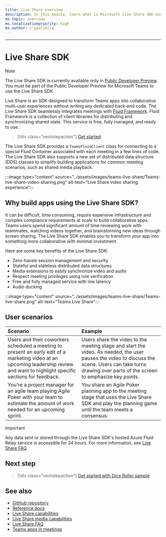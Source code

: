 ```yaml
---
title: Live Share overview
description: In this module, learn what is Microsoft Live Share SDK and its user scenarios.
ms.topic: overview
ms.localizationpriority: high
ms.author: v-ypalikila
---
```


---

# Live Share SDK

> [!Note]
> The Live Share SDK is currently available only in [Public Developer Preview](../resources/dev-preview/developer-preview-intro.md). You must be part of the Public Developer Preview for Microsoft Teams to use the Live Share SDK.

Live Share is an SDK designed to transform Teams apps into collaborative multi-user experiences without writing any dedicated back-end code. The Live Share SDK seamlessly integrates meetings with [Fluid Framework](https://fluidframework.com/). Fluid Framework is a collection of client libraries for distributing and synchronizing shared state. This service is free, fully managed, and ready to use.

> [!div class="nextstepaction"]
> [Get started](teams-live-share-tutorial.md)

The Live Share SDK provides a `TeamsFluidClient` class for connecting to a special Fluid Container associated with each meeting in a few lines of code. The Live Share SDK also supports a new set of distributed data structure (DDS) classes to simplify building applications for common meeting scenarios, such as shared media playback.

:::image type="content" source="../assets/images/teams-live-share/Teams-live-share-video-sharing.png" alt-text="Live Share video sharing experience":::

## Why build apps using the Live Share SDK?

It can be difficult, time consuming, require expensive infrastructure and complex compliance requirements at scale to build collaborative apps. Teams users spend significant amount of time reviewing work with teammates, watching videos together, and brainstorming new ideas through screen sharing. The Live Share SDK enables you to transform your app into something more collaborative with minimal investment.

Here are some key benefits of the Live Share SDK:

* Zero-hassle session management and security
* Stateful and stateless distributed data structures
* Media extensions to easily synchronize video and audio
* Respect meeting privileges using role verification
* Free and fully managed service with low latency
* Audio ducking

:::image type="content" source="../assets/images/teams-live-share/Teams-live-share.png" alt-text="Teams Live Share":::

## User scenarios

|Scenario|Example|
| :------- | :--------------------- |
| Users and their coworkers scheduled a meeting to present an early edit of a marketing video at an upcoming leadership review and want to highlight specific sections for feedback. | Users share the video to the meeting stage and start the video. As needed, the user pauses the video to discuss the scene. Users can take turns drawing over parts of the screen to emphasize key points.|
| You're a project manager for an agile team playing Agile Poker with your team to estimate the amount of work needed for an upcoming sprint.| You share an Agile Poker planning app to the meeting stage that uses the Live Share SDK and play the planning game until the team meets a consensus.|

> [!IMPORTANT]
> Any data sent or stored through the Live Share SDK's hosted Azure Fluid Relay service is accessible for 24 hours. For more information, see [Live Share FAQ](teams-live-share-faq.md).

## Next step

> [!div class="nextstepaction"]
> [Get started with Dice Roller sample](teams-live-share-tutorial.md)

## See also

- [GitHub repository](https://github.com/microsoft/live-share-sdk)
- [Reference docs](https://aka.ms/livesharedocs)
- [Live Share capabilities](teams-live-share-capabilities.md)
- [Live Share media capabilities](teams-live-share-media-capabilities.md)
- [Live Share FAQ](teams-live-share-faq.md)
- [Teams apps in meetings](teams-apps-in-meetings.md)

